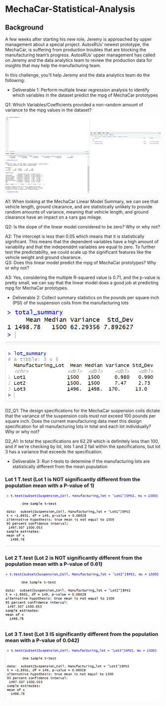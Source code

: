 # MechaCar-Statistical-Analysis

## Background
A few weeks after starting his new role, Jeremy is approached by upper management about a special project. AutosRUs’ newest prototype, the MechaCar, is suffering from production troubles that are blocking the manufacturing team’s progress. AutosRUs’ upper management has called on Jeremy and the data analytics team to review the production data for insights that may help the manufacturing team.

In this challenge, you’ll help Jeremy and the data analytics team do the following:

* Deliverable 1: Perform multiple linear regression analysis to identify which variables in the dataset predict the mpg of MechaCar prototypes

Q1: Which Variables/Coefficients provided a non-random amount of variance to the mpg values in the dataset?

![MechaCar Lm Sum](https://github.com/lrngdtascinc/MechaCar-Statistical-Analysis/blob/15fc4157ce10ad85dcc143a8da5df85fcc5baf64/Screenshot%20(19).png)

A1: When looking at the MechaCar Linear Model Summary, we can see that vehicle length, ground clearance, and are statistically unlikely to provide random amounts of variance, meaning that vehicle length, and ground clearance have an impact on a cars gas milage.

Q2: Is the slope of the linear model considered to be zero? Why or why not?

A2: The intercept is less than 0.05 which means that it is statistically significant. This means that the dependent variables have a high amount of variability and that the independdnt variables are equal to zero. To further test the predictability, we could scale up the significant features like the vehicle weight and ground clearance.  
Q3: Does this linear model predict the mpg of MechaCar prototypes? Why or why not?

A3: Yes, considering the multiple R-squared value is 0.71, and the p-value is pretty small, we can say that the linear model does a good job at predicting mpg for MechaCar prototypes. 

* Deliverable 2: Collect summary statistics on the pounds per square inch (PSI) of the suspension coils from the manufacturing lots

![Suspension Coil PSI Variance](https://github.com/lrngdtascinc/MechaCar-Statistical-Analysis/blob/e0ecb87216d8353f3f597633d6869375359dec1b/Screenshot%20(20).png)

![SC Lot Sum](https://github.com/lrngdtascinc/MechaCar-Statistical-Analysis/blob/f49e35de77c71c7a0c8c62b76120b5f53b08b35b/Screenshot%20(21).png)

D2_Q1: The design specifications for the MechaCar suspension coils dictate that the variance of the suspension coils must not exceed 100 pounds per square inch. Does the current manufacturing data meet this design specification for all manufacturing lots in total and each lot individually? Why or why not?

D2_A1: In total the specifications are 62.29 which is definitely less than 100, and if we're checking by lot, lots 1 and 2 fall within the specifications, but lot 3 has a variance that exceeds the specification. 

* Deliverable 3: Run t-tests to determine if the manufacturing lots are statistically different from the mean population
### Lot 1 T.test (Lot 1 is NOT significantly different from the population mean with a P-value of 1)
![lot1 ttest](https://github.com/lrngdtascinc/MechaCar-Statistical-Analysis/blob/75e93cb5ac636114955834951350ac6a1aa03077/Screenshot%20(22).png)

### Lot 2 T.test (Lot 2 is NOT significantly different from the population mean with a P-value of 0.61)

![lot2 ttest](https://github.com/lrngdtascinc/MechaCar-Statistical-Analysis/blob/02bfa63f4efc978bf21fc26b96b1622399a04921/Screenshot%20(23).png)

### Lot 3 T.test (Lot 3 IS significantly different from the population mean with a P-value of 0.042)

![lot3 ttest](https://github.com/lrngdtascinc/MechaCar-Statistical-Analysis/blob/acbc2dc463dd2406abe44514dd0003333af5d93f/Screenshot%20(24).png)


